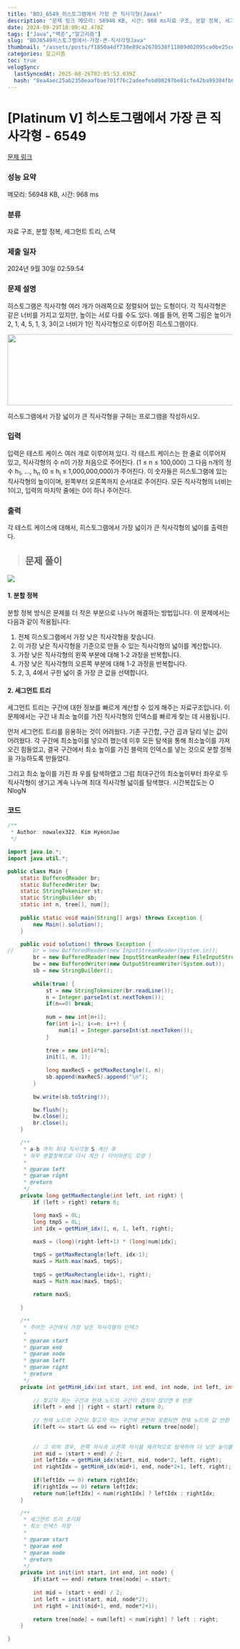 ```yaml
---
title: "BOJ_6549_히스토그램에서 가장 큰 직사각형(Java)"
description: "문제 링크 메모리: 56948 KB, 시간: 968 ms자료 구조, 분할 정복, 세그먼트 트리, 스택2024년 9월 30일 02:59:54먼저 세그먼트 트리를 응용하는 것이 어려웠다. 기존 구간합, 구간 곱과 달리 넣는 값이 어려웠다.각 구간에 최소높이를 넣으려 했는데"
date: 2024-09-29T18:09:42.478Z
tags: ["Java","백준","알고리즘"]
slug: "BOJ6549히스토그램에서-가장-큰-직사각형Java"
thumbnail: "/assets/posts/f1850a4df738e89ca2670538f11089d02095ca0be25cea20c300ff4e324ccfae.png"
categories: 알고리즘
toc: true
velogSync:
  lastSyncedAt: 2025-08-26T02:05:53.039Z
  hash: "8ea4aec25ab2350eaafbae701f76c2adeefebd00297be81cfe42ba99304fb606"
---
```


# [Platinum V] 히스토그램에서 가장 큰 직사각형 - 6549 

[문제 링크](https://www.acmicpc.net/problem/6549) 

### 성능 요약

메모리: 56948 KB, 시간: 968 ms

### 분류

자료 구조, 분할 정복, 세그먼트 트리, 스택

### 제출 일자

2024년 9월 30일 02:59:54

### 문제 설명

<p>히스토그램은 직사각형 여러 개가 아래쪽으로 정렬되어 있는 도형이다. 각 직사각형은 같은 너비를 가지고 있지만, 높이는 서로 다를 수도 있다. 예를 들어, 왼쪽 그림은 높이가 2, 1, 4, 5, 1, 3, 3이고 너비가 1인 직사각형으로 이루어진 히스토그램이다.</p>

<p style="text-align: center;"><img alt="" src="https://www.acmicpc.net/upload/images/histogram.png" style="height:159px; width:506px"></p>

<p>히스토그램에서 가장 넓이가 큰 직사각형을 구하는 프로그램을 작성하시오.</p>

### 입력 

 <p>입력은 테스트 케이스 여러 개로 이루어져 있다. 각 테스트 케이스는 한 줄로 이루어져 있고, 직사각형의 수 n이 가장 처음으로 주어진다. (1 ≤ n ≤ 100,000) 그 다음 n개의 정수 h<sub>1</sub>, ..., h<sub>n</sub> (0 ≤ h<sub>i</sub> ≤ 1,000,000,000)가 주어진다. 이 숫자들은 히스토그램에 있는 직사각형의 높이이며, 왼쪽부터 오른쪽까지 순서대로 주어진다. 모든 직사각형의 너비는 1이고, 입력의 마지막 줄에는 0이 하나 주어진다.</p>

### 출력 

 <p>각 테스트 케이스에 대해서, 히스토그램에서 가장 넓이가 큰 직사각형의 넓이를 출력한다.</p>


> ## 문제 풀이

![](/assets/posts/f1850a4df738e89ca2670538f11089d02095ca0be25cea20c300ff4e324ccfae.png)


#### 1. 분할 정복

분할 정복 방식은 문제를 더 작은 부분으로 나누어 해결하는 방법입니다. 이 문제에서는 다음과 같이 적용됩니다:

1. 전체 히스토그램에서 가장 낮은 직사각형을 찾습니다.
2. 이 가장 낮은 직사각형을 기준으로 만들 수 있는 직사각형의 넓이를 계산합니다.
3. 가장 낮은 직사각형의 왼쪽 부분에 대해 1-2 과정을 반복합니다.
4. 가장 낮은 직사각형의 오른쪽 부분에 대해 1-2 과정을 반복합니다.
5. 2, 3, 4에서 구한 넓이 중 가장 큰 값을 선택합니다.

#### 2. 세그먼트 트리

세그먼트 트리는 구간에 대한 정보를 빠르게 계산할 수 있게 해주는 자료구조입니다. 이 문제에서는 구간 내 최소 높이를 가진 직사각형의 인덱스를 빠르게 찾는 데 사용됩니다.



먼저 세그먼트 트리를 응용하는 것이 어려웠다. 기존 구간합, 구간 곱과 달리 넣는 값이 어려웠다.
각 구간에 최소높이를 넣으려 했는데 이후 모든 탐색을 통해 최소높이를 가져오긴 힘들었고, 결국 구간에서 최소 높이를 가진 블럭의 인덱스를 넣는 것으로 분할 정복을 가능하도록 만들었다.

그리고 최소 높이를 가진 좌 우를 탐색하였고 그럼 최대구간의 최소높이부터 좌우로 두 직사각형이 생기고 계속 나누며 최대 직사각형 넓이를 탐색했다.
시간복잡도는 O NlogN

### 코드
```java
/**
 * Author: nowalex322, Kim HyeonJae
 */

import java.io.*;
import java.util.*;

public class Main {
	static BufferedReader br;
	static BufferedWriter bw;
	static StringTokenizer st;
	static StringBuilder sb;
	static int n, tree[], num[];
	
	public static void main(String[] args) throws Exception {
		new Main().solution();
	}

	public void solution() throws Exception {
//		br = new BufferedReader(new InputStreamReader(System.in));
		br = new BufferedReader(new InputStreamReader(new FileInputStream("input.txt")));
		bw = new BufferedWriter(new OutputStreamWriter(System.out));
		sb = new StringBuilder();
		
		while(true) {
			st = new StringTokenizer(br.readLine());
			n = Integer.parseInt(st.nextToken());
			if(n==0) break;
			
			num = new int[n+1];
			for(int i=1; i<=n; i++) {
				num[i] = Integer.parseInt(st.nextToken());
			}
			
			tree = new int[4*n];
			init(1, n, 1);
			
			long maxRecS = getMaxRectangle(1, n);
			sb.append(maxRecS).append("\n");
		}
		
        bw.write(sb.toString());

		bw.flush();
		bw.close();
		br.close();
	}

	/**
	 * a~b 까지 최대 직사각형 S 계산 후
	 * 좌우 분할정복으로 다시 계산 ( 다이아몬드 모양 )
	 * 
	 * @param left
	 * @param right
	 * @return
	 */
	private long getMaxRectangle(int left, int right) {
        if (left > right) return 0;

		long maxS = 0L;
		long tmpS = 0L;
		int idx = getMinH_idx(1, n, 1, left, right);
		
		maxS = (long)(right-left+1) * (long)num[idx];

		tmpS = getMaxRectangle(left, idx-1);
        maxS = Math.max(maxS, tmpS);
        
        tmpS = getMaxRectangle(idx+1, right);
        maxS = Math.max(maxS, tmpS);
        
		return maxS;
		
	}

	/**
	 * 주어진 구간에서 가장 낮은 직사각형의 인덱스
	 * 
	 * @param start
	 * @param end
	 * @param node
	 * @param left
	 * @param right
	 * @return
	 */
    private int getMinH_idx(int start, int end, int node, int left, int right) {
    	
        // 찾고자 하는 구간과 현재 노드의 구간이 겹치지 않으면 0 반환
    	if(left > end || right < start) return 0;
        
    	// 현재 노드의 구간이 찾고자 하는 구간에 완전히 포함되면 현재 노드의 값 반환
        if(left <= start && end <= right) return tree[node];
        
        
        // 그 외의 경우, 왼쪽 자식과 오른쪽 자식을 재귀적으로 탐색하여 더 낮은 높이를 가진 직사각형의 인덱스 반환
        int mid = (start + end) / 2;
        int leftIdx = getMinH_idx(start, mid, node*2, left, right);
        int rightIdx = getMinH_idx(mid+1, end, node*2+1, left, right);
        
        if(leftIdx == 0) return rightIdx;
        if(rightIdx == 0) return leftIdx;
        return num[leftIdx] < num[rightIdx] ? leftIdx : rightIdx;
    }

	/**
	 * 세그먼트 트리 초기화
	 * 최소 인덱스 저장
	 * 
	 * @param start
	 * @param end
	 * @param node
	 * @return
	 */
	private int init(int start, int end, int node) {
		if(start == end) return tree[node] = start;
		
		int mid = (start + end) / 2;
		int left = init(start, mid, node*2);
		int right = init(mid+1, end, node*2+1);
		
		return tree[node] = num[left] < num[right] ? left : right;
	}
	
}
```